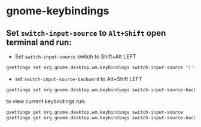 # gnome-keybindings

## Set `switch-input-source` to `Alt+Shift` open terminal and run:

* Set `switch-input-source` switch to Shift+Alt LEFT

```bash
gsettings set org.gnome.desktop.wm.keybindings switch-input-source "['<Shift>Alt_L']"
```

* set `switch-input-source-backward` to Alt+Shift LEFT

```bash
gsettings set org.gnome.desktop.wm.keybindings switch-input-source-backward "['<Alt>Shift_L']"
```

to view current keybindings run:

```bash
gsettings get org.gnome.desktop.wm.keybindings switch-input-source
gsettings get org.gnome.desktop.wm.keybindings switch-input-source-backward
```
